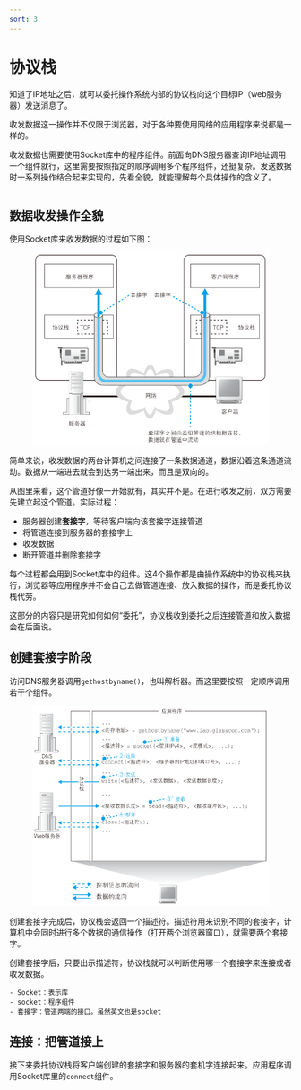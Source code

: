 ```yaml
---
sort: 3
---
```

# 协议栈

知道了IP地址之后，就可以委托操作系统内部的协议栈向这个目标IP（web服务器）发送消息了。

收发数据这一操作并不仅限于浏览器，对于各种要使用网络的应用程序来说都是一样的。

收发数据也需要使用Socket库中的程序组件。前面向DNS服务器查询IP地址调用一个组件就行，这里需要按照指定的顺序调用多个程序组件，还挺复杂。发送数据时一系列操作结合起来实现的，先看全貌，就能理解每个具体操作的含义了。


```cpp

```



## 数据收发操作全貌

使用Socket库来收发数据的过程如下图：

<figure>
    <img src = "./images/协议栈收发全貌.png" width=480>
</figure>

简单来说，收发数据的两台计算机之间连接了一条数据通道，数据沿着这条通道流动。数据从一端进去就会到达另一端出来，而且是双向的。

从图里来看，这个管道好像一开始就有，其实并不是。在进行收发之前，双方需要先建立起这个管道。实际过程：
- 服务器创建**套接字**，等待客户端向该套接字连接管道
- 将管道连接到服务器的套接字上
- 收发数据
- 断开管道并删除套接字

每个过程都会用到Socket库中的组件。这4个操作都是由操作系统中的协议栈来执行，浏览器等应用程序并不会自己去做管道连接、放入数据的操作，而是委托协议栈代劳。

这部分的内容只是研究如何如何“委托”，协议栈收到委托之后连接管道和放入数据会在后面说。


## 创建套接字阶段

访问DNS服务器调用`gethostbyname()`，也叫解析器。而这里要按照一定顺序调用若干个组件。

<figure>
    <img src = "./images/收发数据.png" width=560>
</figure>

创建套接字完成后，协议栈会返回一个描述符。描述符用来识别不同的套接字，计算机中会同时进行多个数据的通信操作（打开两个浏览器窗口），就需要两个套接字。

创建套接字后，只要出示描述符，协议栈就可以判断使用哪一个套接字来连接或者收发数据。

```note
- Socket：表示库
- socket：程序组件
- 套接字：管道两端的接口。虽然英文也是socket
```

## 连接：把管道接上

接下来委托协议栈将客户端创建的套接字和服务器的套机字连接起来。应用程序调用Socket库里的`connect`组件。




